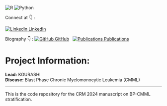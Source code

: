 
![R](https://img.shields.io/badge/r-%23276DC3.svg?style=for-the-badge&logo=r&logoColor=white)
![Python](https://img.shields.io/badge/python-3670A0?style=for-the-badge&logo=python&logoColor=ffdd54)

Connect at :point_down: :

[![Linkedin](https://i.sstatic.net/gVE0j.png) LinkedIn](https://www.linkedin.com/in/kristiangurashi/)

Biography :point_down: :
[![GitHub](https://i.sstatic.net/tskMh.png) GitHub](https://github.com/)
&nbsp;
[![Publications](https://upload.wikimedia.org/wikipedia/commons/thumb/c/c7/Google_Scholar_logo.svg/240px-Google_Scholar_logo.svg.png) Publications](https://scholar.google.com/citations?user=X2D8HogAAAAJ&hl=en)

# Project Information:
 
**Lead:** KGURASHI  
**Disease:** Blast Phase Chronic Myelomonocytic Leukemia (CMML)
 
---
 
This is the code repository for the CRM 2024 manuscript on BP-CMML stratification.

